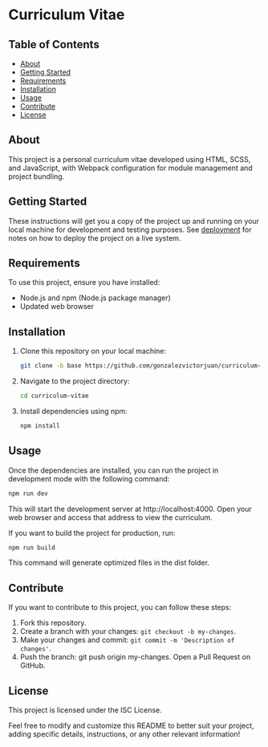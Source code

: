 # Curriculum Vitae

## Table of Contents

- [About](#about)
- [Getting Started](#getting_started)
- [Requirements](#requirements)
- [Installation](#installation)
- [Usage](#usage)
- [Contribute](#contribute)
- [License](#license)

## About <a name = "about"></a>

This project is a personal curriculum vitae developed using HTML, SCSS, and JavaScript, with Webpack configuration for module management and project bundling.

## Getting Started <a name = "getting_started"></a>

These instructions will get you a copy of the project up and running on your local machine for development and testing purposes. See [deployment](#deployment) for notes on how to deploy the project on a live system.

## Requirements

To use this project, ensure you have installed:

- Node.js and npm (Node.js package manager)
- Updated web browser

## Installation

1. Clone this repository on your local machine:

   ```bash
   git clone -b base https://github.com/gonzalezvictorjuan/curriculum-vitae.git
   ```

2. Navigate to the project directory:

   ```bash
   cd curriculum-vitae
   ```

3. Install dependencies using npm:
   ```bash
   npm install
   ```

## Usage

Once the dependencies are installed, you can run the project in development mode with the following command:

```bash
npm run dev
```

This will start the development server at http://localhost:4000. Open your web browser and access that address to view the curriculum.

If you want to build the project for production, run:

```bash
npm run build
```

This command will generate optimized files in the dist folder.

## Contribute

If you want to contribute to this project, you can follow these steps:

1. Fork this repository.
2. Create a branch with your changes: `git checkout -b my-changes`.
3. Make your changes and commit: `git commit -m 'Description of changes'`.
4. Push the branch: git push origin my-changes.
   Open a Pull Request on GitHub.

## License

This project is licensed under the ISC License.

Feel free to modify and customize this README to better suit your project, adding specific details, instructions, or any other relevant information!
